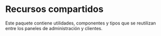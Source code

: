 # Recursos compartidos

Este paquete contiene utilidades, componentes y tipos que se reutilizan entre los paneles de administración y clientes.
